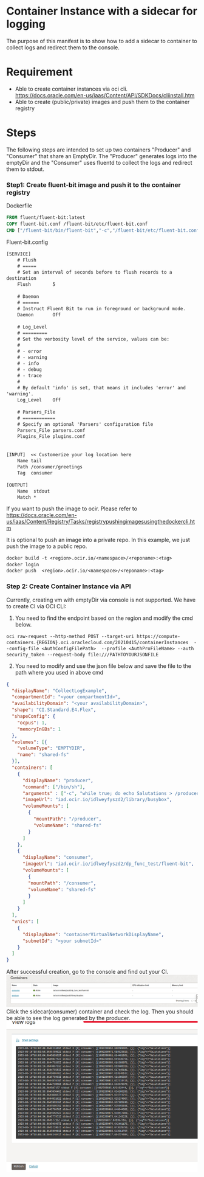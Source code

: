 # Container Instance with a sidecar for logging

The purpose of this manifest is to show how to add a sidecar to container to collect logs and redirect them to the console.

# Requirement
* Able to create container instances via oci cli. https://docs.oracle.com/en-us/iaas/Content/API/SDKDocs/cliinstall.htm
* Able to create (public/private) images and push them to the container registry

# Steps
The following steps are intended to set up two containers "Producer" and "Consumer" that share an EmptyDir. The "Producer" generates logs into the emptyDir and the "Consumer" uses fluentd to collect the logs and redirect them to stdout.
### Step1: Create fluent-bit image and push it to the container registry
Dockerfile
```dockerfile
FROM fluent/fluent-bit:latest
COPY fluent-bit.conf /fluent-bit/etc/fluent-bit.conf
CMD ["/fluent-bit/bin/fluent-bit","-c","/fluent-bit/etc/fluent-bit.conf"]
```
Fluent-bit.config
```editorconfig
[SERVICE]
    # Flush
    # =====
    # Set an interval of seconds before to flush records to a destination
    Flush        5
 
    # Daemon
    # ======
    # Instruct Fluent Bit to run in foreground or background mode.
    Daemon       Off
 
    # Log_Level
    # =========
    # Set the verbosity level of the service, values can be:
    #
    # - error
    # - warning
    # - info
    # - debug
    # - trace
    #
    # By default 'info' is set, that means it includes 'error' and 'warning'.
    Log_Level    Off
 
    # Parsers_File
    # ============
    # Specify an optional 'Parsers' configuration file
    Parsers_File parsers.conf
    Plugins_File plugins.conf
 
 
[INPUT]  << Customerize your log location here
    Name tail
    Path /consumer/greetings
    Tag  consumer
 
[OUTPUT]
    Name  stdout
    Match *
```
If you want to push the image to ocir. Please refer to https://docs.oracle.com/en-us/iaas/Content/Registry/Tasks/registrypushingimagesusingthedockercli.htm

It is optional to push an image into a private repo. In this example, we just push the image to a public repo.
```dockerfile
docker build -t <region>.ocir.io/<namespace>/<reponame>:<tag>
docker login
docker push  <region>.ocir.io/<namespace>/<reponame>:<tag>
```
### Step 2: Create Container Instance via API
Currently, creating vm with emptyDir via console is not supported. We have to create CI via OCI CLI:
1. You need to find the endpoint based on the region and modify the cmd below.
```commandline
oci raw-request --http-method POST --target-uri https://compute-containers.{REGION}.oci.oraclecloud.com/20210415/containerInstances  --config-file <AuthConfigFilePath>  --profile <AuthProFileName> --auth security_token --request-body file:///PATHTOYOURJSONFILE
```
   
2. You need to modify and use the json file below and save the file to the path where you used in above cmd
```json
{
  "displayName": "CollectLogExample",
  "compartmentId": "<your compartmentId>",
  "availabilityDomain": "<your availabilityDomain>",
  "shape": "CI.Standard.E4.Flex",
  "shapeConfig": {
    "ocpus": 1,
    "memoryInGBs": 1
  },
  "volumes": [{
    "volumeType": "EMPTYDIR",
    "name": "shared-fs"
  }],
  "containers": [
    {
      "displayName": "producer",
      "command": ["/bin/sh"],
      "arguments" : ["-c", "while true; do echo Salutations > /producer/greetings; sleep 2; done;"],
      "imageUrl": "iad.ocir.io/idlweyfyszd2/library/busybox",
      "volumeMounts": [
        {
          "mountPath": "/producer",
          "volumeName": "shared-fs"
        }
      ]
    },
    {
      "displayName": "consumer",
      "imageUrl": "iad.ocir.io/idlweyfyszd2/dp_func_test/fluent-bit",
      "volumeMounts": [
        {
        "mountPath": "/consumer",
        "volumeName": "shared-fs"
        }
      ]
    }
  ],
  "vnics": [
    {
      "displayName": "containerVirtualNetworkDisplayName",
      "subnetId": "<your subnetId>"
    }
  ]
}
```

After successful creation, go to the console and find out your CI.
![Containers](../images/ci-sidecar-container.png)
Click the sidecar(consumer) container and check the log. Then you should be able to see the log generated by the producer.
![Containers](../images/ci-sidecar-log.png)